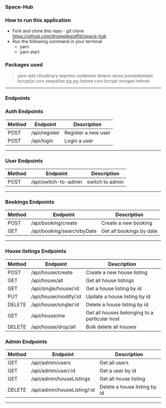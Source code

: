 ### Space-Hub

### How to run this application

- Fork and clone this repo - git clone https://github.com/drsimplegraffiti/space-hub
- Run the following command in your terminal
  - yarn
  - yarn start

### Packages used

> yarn add cloudinary express nodemon dotenv axios jsonwebtoken bcryptjs cors sequelize pg pg-hstore cors bcrypt morgan helmet

---

### Endpoints

### Auth Endpoints

| Method | Endpoint      | Description         |
| ------ | ------------- | ------------------- |
| POST   | /api/register | Register a new user |
| POST   | /api/login    | Login a user        |

---

### User Endpoints

| Method | Endpoint             | Description     |
| ------ | -------------------- | --------------- |
| POST   | /api/switch-to-admin | switch to admin |

---

### Bookings Endpoints

| Method | Endpoint                   | Description              |
| ------ | -------------------------- | ------------------------ |
| POST   | /api/booking/create        | Create a new booking     |
| GET    | /api/booking/search/byDate | Get all bookings by date |

---

### House listings Endpoints

| Method | Endpoint              | Description                                   |
| ------ | --------------------- | --------------------------------------------- |
| POST   | /api/house/create     | Create a new house listing                    |
| GET    | /api/house/all        | Get all house listings                        |
| GET    | /api/single/house/:id | Get a house listing by id                     |
| PUT    | /api/house/modify/:id | Update a house listing by id                  |
| DELETE | /api/house/single/:id | Delete a house listing by id                  |
| GET    | /api/house/me         | Get all houses belonging to a particular host |
| DELETE | /api/house/drop/all   | Bulk delete all houses                        |

### Admin Endpoints

| Method | Endpoint                    | Description                  |
| ------ | --------------------------- | ---------------------------- |
| GET    | /api/admin/users            | Get all users                |
| GET    | /api/admin/user/:id         | Get a user by id             |
| GET    | /api/admin/houseListings    | Get all house listing        |
| DELETE | /api/admin/houseListing/:id | Delete a house listing by id |

---
